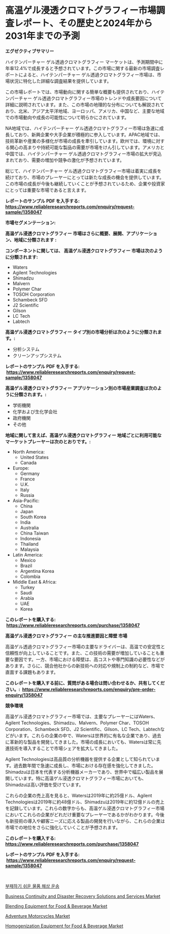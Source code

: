 <p><h1>高温ゲル浸透クロマトグラフィー市場調査レポート、その歴史と2024年から2031年までの予測</h1></p><p><strong>エグゼクティブサマリー</strong></p>
<p><p>ハイテンパーチャー ゲル透過クロマトグラフィー マーケットは、予測期間中に年率12.4%で成長すると予想されています。この市場に関する最新の市場調査レポートによると、ハイテンパーチャー ゲル透過クロマトグラフィー市場は、市場状況に特化した詳細な調査結果を提供しています。</p><p>この市場レポートでは、市場動向に関する簡単な概要も提供されており、ハイテンパーチャー ゲル透過クロマトグラフィー市場のトレンドや成長要因について詳細に説明されています。また、この市場の地理的な分布についても解説されており、北米、アジア太平洋地域、ヨーロッパ、アメリカ、中国など、主要な地域での市場動向や成長の可能性について明らかにされています。</p><p>NA地域では、ハイテンパーチャー ゲル透過クロマトグラフィー市場は急速に成長しており、新興企業や大手企業が積極的に参入しています。APAC地域では、技術革新や産業の多様化が市場の成長を牽引しています。欧州では、環境に対する関心の高まりや持続可能な製品の需要が市場をけん引しています。アメリカと中国では、ハイテンパーチャー ゲル透過クロマトグラフィー市場の拡大が見込まれており、需要の増加や競争の激化が予想されています。</p><p>総じて、ハイテンパーチャー ゲル透過クロマトグラフィー市場は着実に成長を続けており、市場のプレーヤーにとっては新たな成長の機会を提供しています。この市場の成長が今後も継続していくことが予想されているため、企業や投資家にとっては重要な市場であると言えます。</p></p>
<p><strong>レポートのサンプル PDF を入手する: <a href="https://www.reliableresearchreports.com/enquiry/request-sample/1358047">https://www.reliableresearchreports.com/enquiry/request-sample/1358047</a></strong></p>
<p><strong>市場セグメンテーション:</strong></p>
<p><strong> 高温ゲル浸透クロマトグラフィー 市場はさらに概要、展開、アプリケーション、地域に分類されます :</strong></p>
<p><strong>コンポーネントに関しては、 高温ゲル浸透クロマトグラフィー 市場は次のように分類されます: &nbsp;</strong></p>
<p><ul><li>Waters</li><li>Agilent Technologies</li><li>Shimadzu</li><li>Malvern</li><li>Polymer Char</li><li>TOSOH Corporation</li><li>Schambeck SFD</li><li>J2 Scientific</li><li>Gilson</li><li>LC Tech</li><li>Labtech</li></ul></p>
<p><strong> 高温ゲル浸透クロマトグラフィー タイプ別の市場分析は次のように分類されます。:</strong></p>
<p><ul><li>分析システム</li><li>クリーンアップシステム</li></ul></p>
<p><strong>レポートのサンプル PDF を入手する: &nbsp;<a href="https://www.reliableresearchreports.com/enquiry/request-sample/1358047">https://www.reliableresearchreports.com/enquiry/request-sample/1358047</a></strong></p>
<p><strong> 高温ゲル浸透クロマトグラフィー アプリケーション別の市場産業調査は次のように分類されます。:</strong></p>
<p><ul><li>学術機関</li><li>化学および生化学会社</li><li>政府機関</li><li>その他</li></ul></p>
<p><strong>地域に関して言えば、高温ゲル浸透クロマトグラフィー 地域ごとに利用可能なマーケットプレーヤーは次のとおりです。:</strong></p>
<p><ul>
    <li>
        North America:
        <ul>
            <li>United States</li>
            <li>Canada</li>
        </ul>
    </li>
    <li>
        Europe:
        <ul>
            <li>Germany</li>
            <li>France</li>
            <li>U.K.</li>
            <li>Italy</li>
            <li>Russia</li>
        </ul>
    </li>
    <li>
        Asia-Pacific:
        <ul>
            <li>China</li>
            <li>Japan</li>
            <li>South Korea</li>
            <li>India</li>
            <li>Australia</li>
            <li>China Taiwan</li>
            <li>Indonesia</li>
            <li>Thailand</li>
            <li>Malaysia</li>
        </ul>
    </li>
    <li>
        Latin America:
        <ul>
            <li>Mexico</li>
            <li>Brazil</li>
            <li>Argentina Korea</li>
            <li>Colombia</li>
        </ul>
    </li>
    <li>
        Middle East & Africa:
        <ul>
            <li>Turkey</li>
            <li>Saudi</li>
            <li>Arabia</li>
            <li>UAE</li>
            <li>Korea</li>
        </ul>
    </li>
    </ul></p>
<p><strong>このレポートを購入する: &nbsp;<a href="https://www.reliableresearchreports.com/purchase/1358047">https://www.reliableresearchreports.com/purchase/1358047</a></strong></p>
<p><strong>高温ゲル浸透クロマトグラフィー の主な推進要因と障壁 市場</strong></p>
<p><p>高温ゲル透過クロマトグラフィー市場の主要なドライバーは、高温での安定性と信頼性が向上していることです。また、この技術の需要が増加していることも重要な要因です。一方、市場における障壁は、高コストや専門知識の必要性などがあります。さらに、競合他社からの新技術への対応や規制上の制約など、市場で直面する課題もあります。</p></p>
<p><strong>このレポートを購入する前に、質問がある場合は問い合わせるか、共有してください。:&nbsp; <a href="https://www.reliableresearchreports.com/enquiry/pre-order-enquiry/1358047">https://www.reliableresearchreports.com/enquiry/pre-order-enquiry/1358047</a></strong></p>
<p><strong>競争環境</strong></p>
<p><p>高温ゲル浸透クロマトグラフィー市場では、主要なプレーヤーにはWaters、Agilent Technologies、Shimadzu、Malvern、Polymer Char、TOSOH Corporation、Schambeck SFD、J2 Scientific、Gilson、LC Tech、Labtechなどがいます。これらの企業の中で、Watersは世界的に有名な企業であり、過去に革新的な製品を開発してきました。市場の成長においても、Watersは常に先進技術を導入することで市場シェアを拡大してきました。</p><p>Agilent Technologiesは高品質の分析機器を提供する企業として知られています。過去数年間で急速に成長し、市場における存在感を強化してきました。Shimadzuは日本を代表する分析機器メーカーであり、世界中で幅広い製品を展開しています。特に高温ゲル浸透クロマトグラフィー市場においても、Shimadzuは高い評価を受けています。</p><p>これらの企業の売上高を見ると、Watersは2019年に約25億ドル、Agilent Technologiesは2019年に約48億ドル、Shimadzuは2019年に約12億ドルの売上を記録しています。これらの数字からも、高温ゲル浸透クロマトグラフィー市場においてこれらの企業がどれだけ重要なプレーヤーであるかがわかります。今後も新技術の導入や顧客ニーズに応える製品の開発を行いながら、これらの企業は市場での地位をさらに強化していくことが予想されます。</p></p>
<p><strong>このレポートを購入する: &nbsp; <a href="https://www.reliableresearchreports.com/purchase/1358047">https://www.reliableresearchreports.com/purchase/1358047</a></strong></p>
<p><strong>レポートのサンプル PDF を入手する: &nbsp;<a href="https://www.reliableresearchreports.com/enquiry/request-sample/1358047">https://www.reliableresearchreports.com/enquiry/request-sample/1358047</a></strong><strong></strong></p>
<p>&nbsp;</p>
<p><p><a href="https://github.com/vsnao330707/Market-Research-Report-List-1/blob/main/5191841192753.md">부패하기 쉬운 물품 해상 운송</a></p><p><a href="https://shimmer-gardenia-37a.notion.site/Business-Continuity-and-Disaster-Recovery-Solutions-and-Services-Market-Insights-Market-Players-and-467365c5491b4dfd9f940d1e80eb2f6a">Business Continuity and Disaster Recovery Solutions and Services Market</a></p><p><a href="https://issuu.com/reportprime-2/docs/blending-equipment-for-food-beverage-market-size-2">Blending Equipment for Food & Beverage Market</a></p><p><a href="https://github.com/luckyshygirl/Market-Research-Report-List-3/blob/main/adventure-motorcycles-market.md">Adventure Motorcycles Market</a></p><p><a href="https://issuu.com/reportprime-2/docs/homogenization-equipment-for-food-beverage-market-">Homogenization Equipment for Food & Beverage Market</a></p></p>